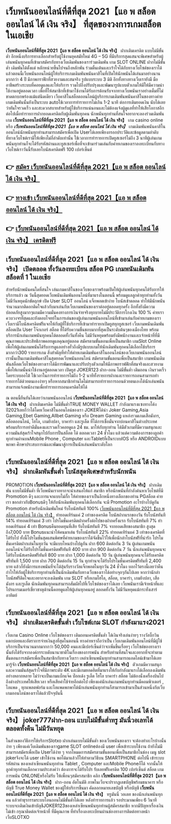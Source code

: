 # เว็บพนันออนไลน์ที่ดีที่สุด 2021【แอ พ สล็อต ออนไลน์ ได้ เงิน จริง】  ที่สุดของวงการเกมสล็อตในเอเชีย

**เว็บพนันออนไลน์ที่ดีที่สุด 2021【แอ พ สล็อต ออนไลน์ ได้ เงิน จริง】** ฝากเติมเครดิต แบบไม่มีขั้นต่ำ  อีกหนึ่งบริการทางเลือกสำหรับผู้ใช้งานยุคสมัยใหม่ 4G – 5G ที่มีบริการสุดแสนจะพิเศษสำหรับผู้เล่นพนันทุกคนที่เข้ามาสมัครกับทางเว็บเดิมพันของเราร่วมเดิมพัน เกม SLOT ONLINE ฝากไม่มีขั้นต่ำ เดิมพันได้ตั้งแต่ หลักหน่วยขึ้นไปจนถึงหลักพัน ร่วมตื่นเต้นและเร้าใจได้กับทางเว็บไซต์ของเราได้แล้วตอนนี้เว็บพนันออนไลน์ผู้ให้บริการเกมเดิมพันพนันคาสิโนที่เปิดให้นักพนันได้เล่นมาอย่างนานมากกว่า 4 ปี มีภาพกราฟิกที่สวยงามและสมจริง รูปแบบระบบ 3 มิติ
อีกทั้งทางทางเว็บเรายังมี มืออาชีพสร้างระบบที่คอยดูแลและให้บริการ  รวมไปถึงปรับปรุงและพัฒนารูปแบบตัวเกมให้มีให้มีความน่าใช้งานอยู่ตลอดเวลา เพื่อที่ให้สมาชิกที่เข้ามาใช้งานได้รับการต้อนรับจากทางเว็บพนันเราอย่างเต็มที่ไม่ขาดตกบกพร่องแม้แต่นิดเดียว เว็บคาสิโนสล็อตออนไลน์ผู้บริการเกมเดิมพันพนันคาสิโนของทางค่ายเกมเดิมพันนั้นยังเป็นระบบ autoใช้เวลาการทำรายการไม่เกิน 1-2 นาที ต่อการเติมยอดเงิน นับได้เลยว่าทันใจรวดเร็ว และสะดวกสบายสำหรับผู้ใช้บริการแน่นอนและไม่ต้องแจ้งผู้ดูแลที่ทำให้เสียโอกาสอีกต่อไปเมื่อทำรายการฝากยอดเครดิตกับผู้เดิมพันทุกคน
นักพนันทุกท่านที่สนใจอยากจะลองร่วมเดิมพันเกม **เว็บพนันออนไลน์ที่ดีที่สุด 2021【แอ พ สล็อต ออนไลน์ ได้ เงิน จริง】** เกม casino online หรือ ***เว็บพนันออนไลน์ที่ดีที่สุด 2021【แอ พ สล็อต ออนไลน์ ได้ เงิน จริง】*** เกมเดิมพันพนันคาสิโนออนไลน์นักพนันทุกท่านสามารถสมัครเพื่อเปิด Userได้เลยเพียงกรอกประวัติและข้อมูลตามลำดับที่ทางเว็บไซต์เรามีให้เพียงไม่กี่ลำดับเท่านั้น ใช้เวลาการทำรายการเปิดยูสเซอร์ไม่ถึง 3 นาทีผู้เล่นเกมพนันทุกท่านก็จะได้รับรหัสผ่านและยูสเซอร์เพื่อที่จะเข้ามาร่วมเล่นกับค่ายเกมของเราลงทะเบียนกับทางเว็บไซต์เราวันนี้รับเลยโบนัสเครดิตฟรี 100 เปอร์เซ็นต์

## 👉 [สมัคร เว็บพนันออนไลน์ที่ดีที่สุด 2021【แอ พ สล็อต ออนไลน์ ได้ เงิน จริง】](https://archa888.com/)
## 👉 [ทางเข้า เว็บพนันออนไลน์ที่ดีที่สุด 2021【แอ พ สล็อต ออนไลน์ ได้ เงิน จริง】](https://archa888.com/)
## 👉 [เว็บพนันออนไลน์ที่ดีที่สุด 2021【แอ พ สล็อต ออนไลน์ ได้ เงิน จริง】 เครดิตฟรี](https://archa888.com/)

## เว็บพนันออนไลน์ที่ดีที่สุด 2021【แอ พ สล็อต ออนไลน์ ได้ เงิน จริง】 เปิดตลอด ทั้งวันลงทะเบียน สล็อต PG เกมพนันเดิมพันสล็อตที่ 1 ในเอเชีย

สำหรับนักพนันคนใดที่สนใจ เล่นเกมคาสิโนของเว็บของเราพร้อมเปิดให้ผู้เล่นพนันทุกคนได้รับการให้บริการแล้ว ณ วันนี้สุดยอดเว็บพนันเดิมพันออนไลน์ที่มาแรงในตอนนี้ พร้อมดูแลลูกค้าทุกท่านทั้งวัน ไม่มีวันหยุดนักขัตฤกษ์ เปิด User SLOT ออนไลน์ แจ็กพอตเข้าง่าย โบนัสเข้าตลอด ทำให้มีนักพนันจำนวนมากติดอกติดใจแล้วกับมาเล่นกับเว็บเกมพนันของเราต่ออยู่ตลอดทุกครั้ง อีกทั้งยังมีความปลอดภัยสูงมากๆแถมมีความมั่นคงทางการเงินจ่ายจริงทุกบาทไม่มีประวัติการโกงเงิน 100 % ค่ายเราควบวงจรที่สุดและยังตอบโจทย์ในการเล่นของผู้เล่นเกมพนันออนไลน์ที่เข้ามาเล่นกับค่ายเกมของเรา
เว็บเรามีโบนัสเครดิตฟรีแจกให้กับผู้ที่ใช้บริการที่เข้ามาทำรายกเปิดยูสทุกยูสเซอร์ เว็บเกมพนันเดิมพันสล็อตเปิด User โจ๊กเกอร์ สล็อต ที่ได้รับความชื่นชอบมากที่สุดเป็นระดับต้นๆของเมืองไทย พร้อมบริการนักเล่นเกมพนันทุกคนได้ตลอดทั้งวันทั้งคืน ไม่มีวันหยุดพร้อมยังมีพนักงานและเจ้าหน้าที่ที่มีคุณภาพและประสิทธิภาพคอยดูแลคุณอยู่ตลอด สมัครตามขั้นตอนเพื่อเป็นสมาชิก เกมSlot Online เพื่อให้ผู้เล่นเกมพนันได้รับการดูแลอย่างทั่วถึงมีรูปแบบเกมให้นักเดิมพันทุกคนได้เลือกใช้บริการมากกว่า300 รายการเกม
สิ่งสำคัญที่ทำให้ค่ายเกมเดิมพันคาสิโนออนไลน์ของเว็บเกมพนันออนไลน์เรานั้นเป็นเกมเดิมพันคาสิโนสุดยอดเว็บพนันออนไลน์ สมัครตามขั้นตอนเพื่อเป็นสมาชิก  เกมพนันเดิมพันสล็อตเว็บไซต์ของทางเราได้มีการพัฒนาและปรับปรุงตัวเกมให้มีภาพกราฟฟิกที่สมจริงและสวยงามเพื่อให้เกมนั้นน่าใช้งานอยู่ตลอดเวลา เปิดยูส JOKER123 ฝาก-ถอน ไม่มีขั้นต่ำ เติมถอน เงินรวดเร็วโดยระบบออโต้ ใช้เวลาในการทำรายการไม่ถึง 1-2 นาทีทั้งรายการฝากและรายการถอนสามารถทำรายการได้ด้วยตนเองง่ายๆ หรือหากสมาชิกท่านใดไม่สามารถทำรายการถอนด้วยตนเองได้นักเล่นพนันสามารถแจ้งพนักงานเพื่อทำรายการถอนเครดิตให้ได้

ณ ตอนนี้ยืนยันได้เลยว่าเกมพนันออนไลน์ **เว็บพนันออนไลน์ที่ดีที่สุด 2021【แอ พ สล็อต ออนไลน์ ได้ เงิน จริง】** ฝากเติมเครดิต ไม่มีขั้นต่ำTRUE MONEY WALLET กำลังมาแรงแซงทางโค้งปี2021เลยก็ว่าได้โดยเว็บคาสิโนออนไลน์ของเรา JOKERได้นำ  Joker Gaming,Asia Gaming,Ebet Gaming,Allbet Gaming หรือ Dream Gaming แหล่งรวมเกมเสือมังกร, สล็อตออนไลน์, ไฮโล, เกมยิงปลา, บาคาร่า และรูเล็ต ที่ได้การเชื่อมั่นจากบ่อนคาสิโนต่างประเทศ พร้อมบริการอย่าดีมั่นคงและรวดเร็วคอยดูแล 24 ชม. มาให้กับทุกท่าน ได้มีตัวเกมที่มีความสนุกและความมันส์สุดเร้าใจสนุกไปกับการปั่นสล็อต ได้ ตลอดเวลา 24 ชั่วโมง แล้วแต่ความต้องการของลูกค้าทุกท่านผ่านบนMobile Phone , Computer และTabletที่เป็นระบบIOS หรือ ANDROIDแบบพกพา ศึกษาประสบการณ์และพัฒนาสู่การเป็นนักเล่นพนันระดับโลก

## เว็บพนันออนไลน์ที่ดีที่สุด 2021【แอ พ สล็อต ออนไลน์ ได้ เงิน จริง】 ฝากเดิมพันขั้นต่ำ โบนัสสุดพิเศษสำหรับนักพนัน

 PROMOTION  **เว็บพนันออนไลน์ที่ดีที่สุด 2021【แอ พ สล็อต ออนไลน์ ได้ เงิน จริง】** ฝากเดิมพัน แบบไม่มีขั้นต่ำ ที่เว็บพนันเราอยากจะนำเสนอให้แก่  สมาชิก หรือนักพนันที่กำลังค้นหาเว็บไซต์ที่มี  Promotion ดีๆ และการแจกแบบไม่กั๊ก ให้ค่ายของเราเป็นอีกหนึ่งทางเลือกของท่าน PGสล็อต ค่ายเรา ขอกล่าวกับBonusดีๆ ให้กับนักเดิมพันทุกคนได้เลือกกัน จะมี Promotion อะไรบ้างไปดูกัน
 Promotion สำหรับนักเดิมพันใหม่ รับโบนัสทันที 100% [เว็บพนันออนไลน์ที่ดีที่สุด 2021【แอ พ สล็อต ออนไลน์ ได้ เงิน จริง】](https://archa888.com/) ทำยอดเทิร์นแค่ 2 เท่าของเครดิต
โบนัสฝากแรกของวัน รับโบนัสทันที 14% ทำยอดเทิร์นแค่ 3 เท่า
โปรโมชั่นเครดิตฝากครั้งต่อไปของฝากครั้งแรก รับโบนัสทันที 7% ทำยอดเทิร์นแค่ 4 เท่า
Bonusคืนยอดทุนที่เสีย รับโบนัสทันที 7% จากยอดเสียของสมาชิก สูงสุดถึง7,000 บาท
Bonusแนะนำให้คนมาเล่น รับโบนัสทันที 22% ทำยอดเทิร์นแค่ 3 เท่าของเครดิตที่ได้รับไป
ทั้งนี้โปรโมชั่นสุดแสนพิศษที่ค่ายเกมของเราได้จัดขึ้นไว้ให้เพื่อนักล่าโบนัสฟรีที่น่ารัก โปรโมชั่นเครดิตฝากเล่นในทุกวัน จะมีแบบไหนบ้างไปดูกัน
ฝาก 600 ติดต่อกัน 3 วัน ผู้เล่นเกมพนันออนไลน์จะได้รับโปรโมชั่นเครดิตฟรีทันที 400 บาท
ฝาก 900 ติดต่อกัน 7 วัน นักเล่นพนันทุกคนจะได้รับโบนัสเครดิตฟรีทันที 800 บาท
ฝาก 1,000 ติดต่อกัน 10 วัน ผู้เล่นพนันทุกคนจะได้รับเครดิตฟรีทันที 1,500 บาท
ฝาก 700 ติดต่อกัน 15 วัน ทุกท่านจะได้รับโปรโมชั่นเครดิตฟรีทันที 2,400 บาท
แล้วก็ยังมีการแทงพนันที่จะได้ลุ้นรับรางวัลแจ็กพอตในทุกวัน 24 ชั่วโมง บอกไว้ตรงนี้เลยว่าคืนกำไรให้กับผู้ใช้บริการทุกท่านที่เป็นนักเดิมพันกับทางเว็บของเราได้อย่างจุกๆกันไปเลย หากว่านักล่าโบนัสฟรีติดใจและอยากจะลงเดิมพัน เกม SLOT หรือเกมไฮโล, สล็อต, บาคาร่า, เกมยิงปลา, เสือมังกร และรูเล็ต นักเดิมพันทุกคนสามารถสัมผัสไปที่เว็บไซต์ของเราได้เลย เว็บพนันเรามีเจ้าหน้าที่และโปรแกรมเมอร์เชี่ยวชาญด้านนี้คอยดูแลให้ผู้เล่นทุกคนอยู่ ตลอดทั้งวัน ไม่มีวันหยุดแม้กระทั่งเสาร์อาทิตย์

## เว็บพนันออนไลน์ที่ดีที่สุด 2021【แอ พ สล็อต ออนไลน์ ได้ เงิน จริง】 ฝากเติมเครดิตขั้นต่ำ  เว็บไซต์เกม SLOT กำลังมาแรง2021

เว็บเกม  Casino Online เว็บไซต์ของเรา เติมถอนเครดิตขั้นต่ำ ได้เงินจริงเล่นง่ายๆ รางวัลบิ๊กวินแตกบ่อยและอัตราการจ่ายเงินสูงที่สุดในตอนนี้ ทางค่ายเราถือว่าเป็น เว็บเกมเดิมพันออนไลน์ที่มีผู้ใช้บริการเป็นจำนวนมากมากกว่า 50,000 คนและมีเปอร์เซ็นต์ว่าจะเพิ่มขึ้นเรื่อยๆ เว็บไซต์ของทางเรานั้นยังได้รับจากองค์กรระบดับนานาชาติในเรื่องของการพนัน สำหรับท่านที่สนใจและอยากที่จะทำตามขั้นตอนการสมัครเพื่อเป็นสมาชิกกับทางเว็บเรา เหล่าเซียนพนันทุกท่านสามารถแอดไลน์เข้ามาได้เลย
	มารู้จัก **เว็บพนันออนไลน์ที่ดีที่สุด 2021【แอ พ สล็อต ออนไลน์ ได้ เงิน จริง】** ตัวเกมมีความสนุกและความมันส์สุดเร้าใจที่มีภาพระดับ 4K และมีเกมยอดฮิตที่มาแรงให้กับกำลังมาแรงได้เลือกลงเดิมพันอย่างหลากหลาย  ไม่ว่าจะเป็นเกมแบ็กแจ๊ค ป๊อกเด้ง รูเล็ต ไฮโล บาคาร่า สล็อต ไม่ต้องนั่งเครื่องบินไปถึงต่างประเทศให้เสียเวลา หรือเสียค่าใช้จ่ายอีกต่อไป เพียงแค่นักเล่นเกมพนันทุกท่านมีคอมพิวเตอร์ , ไอแพด , ทุกแพลตฟอร์ม และไอแพดพกพาได้นักเล่นพนันทุกท่านก็สามารถเข้ามาเป็นส่วนหนึ่งกับเว็บเกมออนไลน์ของเราได้แล้วปัจจุบันนี้

## เว็บพนันออนไลน์ที่ดีที่สุด 2021【แอ พ สล็อต ออนไลน์ ได้ เงิน จริง】 joker777ฝาก-ถอน แบบไม่มีขั้นต่ำทรู มันนี่วอเลทได้ตลอดทั้งคืน ไม่มีวันหยุด

ในส่วนของวิธีการใช้บริการSlotxo ฝากเล่นแบบไม่มีขั้นต่ำ ของเว็บพนันของเรา จะต้องทำอะไรบ้างนั้น ง่าย ๆ เพียงแค่เว็บเดิมพันของเราgame SLOT onlineต้องมี user เพื่อเข้าระบบใช้งาน ถ้ายังไม่มีสามารถสมัครเพื่อเปิด Userได้ง่าย ๆ จากโหมดการสมัครตามขั้นตอนเพื่อเป็นสมาชิกในช่อง เมนู slot jokerจึงจะได้ user เข้าใช้งาน พอได้มาแล้วก็ให้ทำตามวิธีบน SMARTPHONE ต่อไปนี้
เข้าระบบ รหัสผ่าน  ของเหล่าเซียนพนันทุกท่าน Tablet , Computer และMobile Phoneก็ได้
จากนั้นให้ลูกค้าทุกท่านเลือกความประสงค์ว่า ต้องการจะได้รับโปร รับเลยฟรีเครดิต 100 เปอร์เซ็นต์  สล็อต เกมการพนัน ONLONEหรือไม่รับ
ให้เพื่อนๆสมัครสมาชิก คลิก **เว็บพนันออนไลน์ที่ดีที่สุด 2021【แอ พ สล็อต ออนไลน์ ได้ เงิน จริง】** ฝาก-ถอน อัตโนมัติ ภาพในเว็บจะปรากฏเลขบัญชีพร้อมธนาคาร หรือบัญชี True Money Wallet ของผู้ให้บริการขึ้นมา
คัดลอกหมายเลขบัญชี หรือบัญชี **เว็บพนันออนไลน์ที่ดีที่สุด 2021【แอ พ สล็อต ออนไลน์ ได้ เงิน จริง】** ทรูมันนี่ วอเลท ของนักเล่นพนันทุกคน แล้วทำธุรกรรมระบบโอนถอนไม่มีขั้นต่ำได้เลย
หลังทำรายการแล้ว รอประมาณเพียง 6 วินาที ระบบจะเติมเงินเข้าบัญชีJOKER123ของเหล่าเซียนพนันทุกท่านผู้สมัครสมาชิก
หากมีปัญหาเรื่องเงินไม่เข้า กรุณาติดต่อเจ้าหน้าที่ ที่มีคุณภาพ ที่ทำเรื่องลงทะเบียนผ่านช่องทางการติดต่อทางหน้าเว็บSLOTXO


